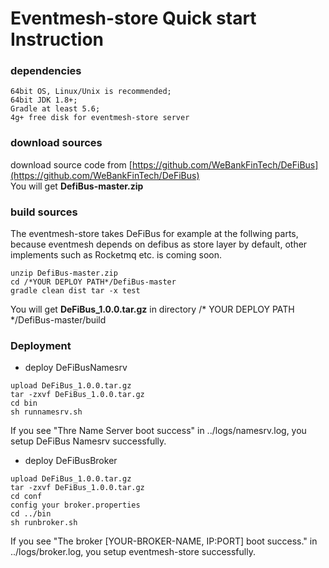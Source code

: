 # Eventmesh-store Quick start Instruction

### dependencies
```
64bit OS, Linux/Unix is recommended;
64bit JDK 1.8+;
Gradle at least 5.6;
4g+ free disk for eventmesh-store server
```

### download sources
download source code from [https://github.com/WeBankFinTech/DeFiBus](https://github.com/WeBankFinTech/DeFiBus)  
You will get **DefiBus-master.zip**

### build sources
The eventmesh-store takes DeFiBus for example at the follwing parts, because eventmesh depends on defibus as store layer by default, other implements such as Rocketmq etc. is coming soon.  
```
unzip DefiBus-master.zip
cd /*YOUR DEPLOY PATH*/DefiBus-master
gradle clean dist tar -x test
```
You will get **DeFiBus_1.0.0.tar.gz** in directory /* YOUR DEPLOY PATH */DefiBus-master/build

### Deployment
- deploy DeFiBusNamesrv  
```
upload DeFiBus_1.0.0.tar.gz
tar -zxvf DeFiBus_1.0.0.tar.gz
cd bin
sh runnamesrv.sh
```
If you see "Thre Name Server boot success" in ../logs/namesrv.log, you setup DeFiBus Namesrv successfully.

- deploy DeFiBusBroker
```
upload DeFiBus_1.0.0.tar.gz
tar -zxvf DeFiBus_1.0.0.tar.gz
cd conf
config your broker.properties
cd ../bin
sh runbroker.sh
```
If you see "The broker \[YOUR-BROKER-NAME, IP:PORT\] boot success." in ../logs/broker.log, 
you setup eventmesh-store successfully.

